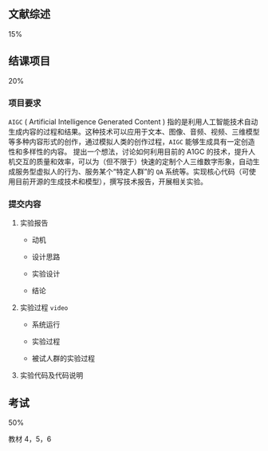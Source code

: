 ## 文献综述 

15%

## 结课项目

20%

### 项目要求 

`AIGC` ( Artificial Intelligence Generated Content ) 指的是利用人工智能技术自动生成内容的过程和结果。这种技术可以应用于文本、图像、音频、视频、三维模型等多种内容形式的创作，通过模拟人类的创作过程，`AIGC` 能够生成具有一定创造性和多样性的内容。
提出一个想法，讨论如何利用目前的 A1GC 的技术，提升人机交互的质量和效率，可以为（但不限于）快速的定制个人三维数字形象，自动生成服务型虚拟人的行为、服务某个“特定人群”的 `QA` 系统等。实现核心代码（可使用目前开源的生成技术和模型），撰写技术报告，开展相关实验。

### 提交内容

1. 实验报告

    + 动机

    + 设计思路

    + 实验设计

    + 结论

2. 实验过程 `video`

    + 系统运行

    + 实验过程

    + 被试人群的实验过程

3. 实验代码及代码说明


## 考试

50%

教材 4，5，6

